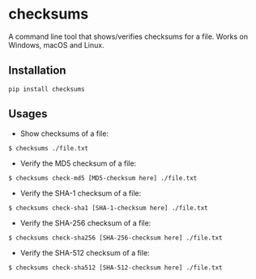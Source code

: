# checksums

A command line tool that shows/verifies checksums for a file. Works on Windows, macOS and Linux.

## Installation

```
pip install checksums
```

## Usages

- Show checksums of a file:

```
$ checksums ./file.txt
```

- Verify the MD5 checksum of a file:

```
$ checksums check-md5 [MD5-checksum here] ./file.txt
```

- Verify the SHA-1 checksum of a file:

```
$ checksums check-sha1 [SHA-1-checksum here] ./file.txt
```

- Verify the SHA-256 checksum of a file:

```
$ checksums check-sha256 [SHA-256-checksum here] ./file.txt
```

- Verify the SHA-512 checksum of a file:

```
$ checksums check-sha512 [SHA-512-checksum here] ./file.txt
```

